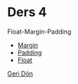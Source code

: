 <h1>Ders 4</h1>
<p>Float-Margin-Padding</p>
<ul>
    <li><a href="https://www.w3schools.com/css/css_margin.asp" target="_blank">Margin</a></li>
    <li><a href="https://www.w3schools.com/css/css_padding.asp" target="_blank">Padding</a></li>
    <li><a href="https://www.w3schools.com/css/css_float.asp" target="_blank">Float</a></li>
</ul>
<a href="https://github.com/waroi/TurkcellFrontend2023/tree/main/Ogrenciler/ogulcanmunogullari">Geri Dön</a>
